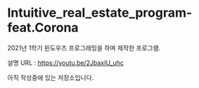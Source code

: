 # Intuitive_real_estate_program-feat.Corona
2021년 1학기 윈도우즈 프로그래밍을 하며 제작한 프로그램.

설명 URL : https://youtu.be/2JbaxIU_uhc

아직 작성중에 있는 저장소입니다.
